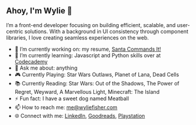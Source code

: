 ## Ahoy, I'm Wylie 👋

I’m a front-end developer focusing on building efficient, scalable, and user-centric solutions. With a background in UI consistency through component libraries, I love creating seamless experiences on the web.

- 🔭 I’m currently working on: my resume, [Santa Commands It!](https://wylie.github.io/SantaCommandsIt/)
- 🌱 I’m currently learning: Javascript and Python skills over at [Codecademy](https://www.codecademy.com/profiles/wyliefisher)
- 💬 Ask me about: anything
- 🎮 Currently Playing: Star Wars Outlaws, Planet of Lana, Dead Cells
- 📚 Currently Reading: Star Wars: Out of the Shadows, The Power of Regret, Weyward, A Marvellous Light, Minecraft: The Island
- ⚡ Fun fact: I have a sweet dog named Meatball
- 📫 How to reach me: me@wyliefisher.com
- 🌐 Connect with me: [LinkedIn](https://www.linkedin.com/in/wyliefisher/), [Goodreads](https://www.goodreads.com/user/show/7199856-wylie), [Playstation](https://profile.playstation.com/Mechascopic)
